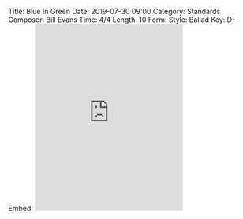 Title: Blue In Green
Date: 2019-07-30 09:00
Category: Standards
Composer: Bill Evans
Time: 4/4
Length: 10
Form:
Style: Ballad
Key: D-
Embed: <iframe src="https://open.spotify.com/embed/user/thatdavidmiller/playlist/2MXic2fHfRFq2K08ryAhgi" width="300" height="380" frameborder="0" allowtransparency="true" allow="encrypted-media"></iframe>
